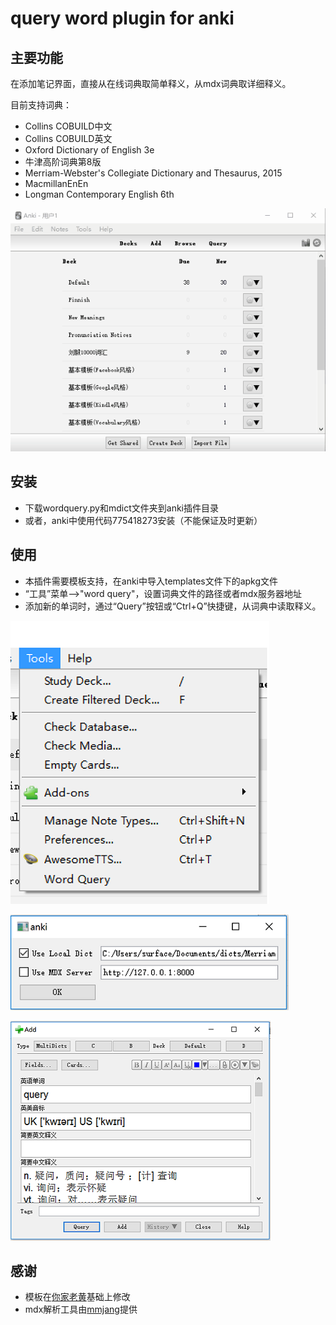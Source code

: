 # query word plugin for anki

## 主要功能

在添加笔记界面，直接从在线词典取简单释义，从mdx词典取详细释义。

目前支持词典：
 - Collins COBUILD中文
 - Collins COBUILD英文
 - Oxford Dictionary of English 3e
 - 牛津高阶词典第8版
 - Merriam-Webster's Collegiate Dictionary and Thesaurus, 2015
 - MacmillanEnEn
 - Longman Contemporary English 6th

![](screenshots/demo.gif)

## 安装
- 下载wordquery.py和mdict文件夹到anki插件目录
- 或者，anki中使用代码775418273安装（不能保证及时更新）

## 使用

- 本插件需要模板支持，在anki中导入templates文件下的apkg文件
- “工具”菜单-->"word query"，设置词典文件的路径或者mdx服务器地址
- 添加新的单词时，通过“Query”按钮或“Ctrl+Q”快捷键，从词典中读取释义。

![](screenshots/1.png)

![](screenshots/2.png)

![](screenshots/3.png)

## 感谢
- 模板在[你家老黄](https://ninja33.github.io/)基础上修改
- mdx解析工具由[mmjang](https://github.com/mmjang/mdict-query)提供